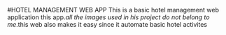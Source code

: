 #HOTEL MANAGEMENT WEB APP
This is a basic hotel management web application this app.*all the images used in
his project do not belong to me*.this web also makes it easy since it automate basic hotel activites